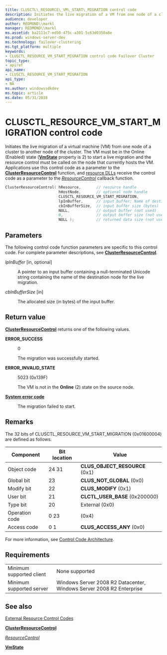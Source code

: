 ```yaml
---
title: CLUSCTL\_RESOURCE\_VM\_START\_MIGRATION control code
description: Initiates the live migration of a VM from one node of a cluster to another node of the cluster.
audience: developer
author: REDMOND\\markl
manager: REDMOND\\markl
ms.assetid: ba2111c7-ed50-475c-a301-5c63d0350a8e
ms.prod: windows-server-dev
ms.technology: failover-clustering
ms.tgt_platform: multiple
keywords:
- CLUSCTL_RESOURCE_VM_START_MIGRATION control code Failover Cluster
topic_type:
- apiref
api_name:
- CLUSCTL_RESOURCE_VM_START_MIGRATION
api_type:
- NA
ms.author: windowssdkdev
ms.topic: article
ms.date: 05/31/2018
---
```


# CLUSCTL\_RESOURCE\_VM\_START\_MIGRATION control code

Initiates the live migration of a virtual machine (VM) from one node of a cluster to another node of the cluster. The VM must be in the Online (Enabled) state ([**VmState**](virtual-machines-vmstate.md) property is 2) to start a live migration and the resource control must be called on the node that currently hosts the VM. Applications use this control code as a parameter to the [**ClusterResourceControl**](/previous-versions/windows/desktop/api/ClusAPI/nf-clusapi-clusterresourcecontrol) function, and [resource DLLs](resource-dlls.md) receive the control code as a parameter to the [*ResourceControl*](/previous-versions/windows/desktop/api/ResApi/nc-resapi-presource_control_routine) callback function.


```C++
ClusterResourceControl( hResource,       // resource handle
                        hHostNode,       // optional node handle
                        CLUSCTL_RESOURCE_VM_START_MIGRATION, 
                        lpInBuffer,      // input buffer: Name of destination node
                        cbInBufferSize,  // input buffer size (bytes)
                        NULL,            // output buffer (not used)
                        0,               // output buffer size (not used)
                        NULL );          // returned data size (not used)
```



## Parameters

The following control code function parameters are specific to this control code. For complete parameter descriptions, see [**ClusterResourceControl**](/previous-versions/windows/desktop/api/ClusAPI/nf-clusapi-clusterresourcecontrol).

<dl> <dt>

*lpInBuffer* \[in, optional\]
</dt> <dd>

A pointer to an input buffer containing a null-terminated Unicode string containing the name of the destination node for the live migration.

</dd> <dt>

*cbInBufferSize* \[in\]
</dt> <dd>

The allocated size (in bytes) of the input buffer.

</dd> </dl>

## Return value

[**ClusterResourceControl**](/previous-versions/windows/desktop/api/ClusAPI/nf-clusapi-clusterresourcecontrol) returns one of the following values.

<dl> <dt>

**ERROR\_SUCCESS**
</dt> <dd>

0

The migration was successfully started.

</dd> <dt>

**ERROR\_INVALID\_STATE**
</dt> <dd>

5023 (0x139F)

The VM is not in the **Online** (2) state on the source node.

</dd> <dt>

**[System error code](https://msdn.microsoft.com/library/windows/desktop/ms681381)**
</dt> <dd>

The migration failed to start.

</dd> </dl>

## Remarks

The 32 bits of CLUSCTL\_RESOURCE\_VM\_START\_MIGRATION (0x01600004) are defined as follows.



| Component                 | Bit location     | Value                                       |
|---------------------------|------------------|---------------------------------------------|
| Object code<br/>    | 24 31<br/> | **CLUS\_OBJECT\_RESOURCE** (0x1)<br/> |
| Global bit<br/>     | 23<br/>    | **CLUS\_NOT\_GLOBAL** (0x0)<br/>      |
| Modify bit<br/>     | 22<br/>    | **CLUS\_MODIFY** (0x1)<br/>           |
| User bit<br/>       | 21<br/>    | **CLCTL\_USER\_BASE** (0x200000)<br/> |
| Type bit<br/>       | 20<br/>    | External (0x0)<br/>                   |
| Operation code<br/> | 0 23<br/>  | (0x4)<br/>                            |
| Access code<br/>    | 0 1<br/>   | **CLUS\_ACCESS\_ANY** (0x0)<br/>      |



 

For more information, see [Control Code Architecture](control-code-architecture.md).

## Requirements



|                                     |                                                                                 |
|-------------------------------------|---------------------------------------------------------------------------------|
| Minimum supported client<br/> | None supported<br/>                                                       |
| Minimum supported server<br/> | Windows Server 2008 R2 Datacenter, Windows Server 2008 R2 Enterprise<br/> |



## See also

<dl> <dt>

[External Resource Control Codes](external-resource-control-codes.md)
</dt> <dt>

[**ClusterResourceControl**](/previous-versions/windows/desktop/api/ClusAPI/nf-clusapi-clusterresourcecontrol)
</dt> <dt>

[*ResourceControl*](/previous-versions/windows/desktop/api/ResApi/nc-resapi-presource_control_routine)
</dt> <dt>

[**VmState**](virtual-machines-vmstate.md)
</dt> </dl>

 

 





